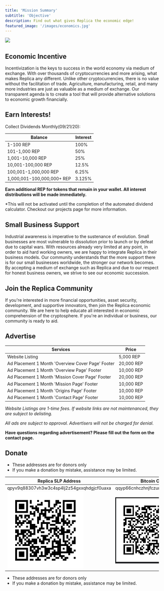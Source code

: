 ```yaml
---
title: 'Mission Summary'
subtitle: 'Objective'
description: Find out what gives Replica the economic edge!
featured_image: '/images/economics.jpg'
---
```


![](../images/purchasing.jpg)


## Economic Incentive

Incentivization is the keys to success in the world economy via medium of exchange. With over thousands of cryptocurrencies and more arising, what makes Replica any different. Unlike other cryptocurrencies, there is no value without the facilitation of trade. Agriculture, manufacturing, retail, and many more industries are just as valuable as a medium of exchange. Our transparent agenda is to create a tool that will provide alternative solutions to economic growth financially.

## Earn Interests!

Collect Dividends Monthly(09/21/20):


| Balance                  | Interest          |
|--------------------------|-------------------|
|1-100 REP                 | 100%              |
|101-1,000 REP             | 50%               |
|1,001-10,000 REP          | 25%               |
|10,001-100,000 REP        | 12.5%             |
|100,001-1,000,000 REP     | 6.25%             |
|1,000,001-100,000,000+ REP| 3.125%            |

**Earn additional REP for tokens that remain in your wallet. All interest distributions will be made immediately.** 

*This will not be activated until the completion of the automated dividend calculator. Checkout our projects page for more information. 


## Small Business Support

Industrial awareness is imperative to the sustenance of evolution. Small businesses are most vulnerable to 	dissolution prior to launch or by defeat due to capital wars. With resources already very limited at any point, in order to aid hard working owners, we are happy to integrate Replica in their business models. Our community 	understands that the more support there is for our small businesses worldwide, the stronger our network becomes. By accepting a medium of exchange such as Replica and due to our respect for honest business owners, we strive to see our economic succession.

## Join the Replica Community

If you're interested in more financial opportunities, asset security, development, and supportive innovators, then join the Replica economic community. We are here to help educate all interested in economic comprehension of the cryptosphere. If you're an individual or business, our community is ready to aid.

## Advertise

|Services                                         |Price      |
|-------------------------------------------------|-----------|
|Website Listing                                  | 5,000 REP |
|Ad Placement 1 Month 'Overview Cover Page' Footer| 20,000 REP|
|Ad Placement 1 Month 'Overview Page' Footer      | 10,000 REP|
|Ad Placement 1 Month 'Mission Cover Page' Footer | 20,000 REP|
|Ad Placement 1 Month 'Mission Page' Footer       | 10,000 REP|
|Ad Placement 1 Month 'Origins Page' Footer       | 10,000 REP|
|Ad Placement 1 Month 'Contact Page' Footer       | 10,000 REP|

*Website Listings are 1-time fees. If website links are not maintenanced, they are subject to delisting.* 

*All ads are subject to approval. Advertisers will not be charged for denial.*

**Have questions regarding advertisement? Please fill out the form on the contact page.**

## Donate 

* These addresses are for donors only
* If you make a donation by mistake, assistance may be limited.



|Replica SLP Address                                       |Bitcoin Cash Address                                         |                 
|----------------------------------------------------------|-------------------------------------------------------------|
|qpyv9q88307vh3w3c4sp4lj2z54gxxqhdgjcf0uaxa                |qqyp66cnhczhnjfczuntpfll3pxdy6r2k5azrpl3kv                   |
|![](../images/Memo_cash__Address(Replica-Enrique).png)    |![](../images/BCH_LNS_Address.PNG)                           | 



* These addresses are for donors only
* If you make a donation by mistake, assistance may be limited.


